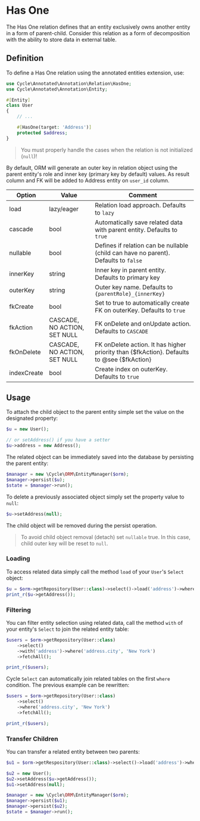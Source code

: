 # Has One
The Has One relation defines that an entity exclusively owns another entity in a form of parent-child. Consider this relation as a form of decomposition with the ability to store data in external table.

## Definition
To define a Has One relation using the annotated entities extension, use:

```php
use Cycle\Annotated\Annotation\Relation\HasOne;
use Cycle\Annotated\Annotation\Entity;

#[Entity]
class User
{
    // ...

    #[HasOne(target: 'Address')]
    protected $address;
}
```

> You must properly handle the cases when the relation is not initialized (`null`)!

By default, ORM will generate an outer key in relation object using the parent entity's role and inner key (primary key by default) values. As result column and FK will be added to Address entity on `user_id` column.

Option      | Value  | Comment
---         | ---    | ----
load        | lazy/eager | Relation load approach. Defaults to `lazy`
cascade     | bool   | Automatically save related data with parent entity. Defaults to `true`
nullable    | bool   | Defines if relation can be nullable (child can have no parent). Defaults to `false`
innerKey    | string | Inner key in parent entity. Defaults to primary key
outerKey    | string | Outer key name. Defaults to `{parentRole}_{innerKey}`
fkCreate    | bool   | Set to true to automatically create FK on outerKey. Defaults to `true`
fkAction    | CASCADE, NO ACTION, SET NULL | FK onDelete and onUpdate action. Defaults to `CASCADE`
fkOnDelete  | CASCADE, NO ACTION, SET NULL | FK onDelete action. It has higher priority than {$fkAction}. Defaults to @see {$fkAction}
indexCreate | bool   | Create index on outerKey. Defaults to `true`

## Usage
To attach the child object to the parent entity simple set the value on the designated property:

```php
$u = new User();

// or setAddress() if you have a setter
$u->address = new Address();
```

The related object can be immediately saved into the database by persisting the parent entity:

```php
$manager = new \Cycle\ORM\EntityManager($orm);
$manager->persist($u);
$state = $manager->run();
```

To delete a previously associated object simply set the property value to `null`:

```php
$u->setAddress(null);
```

The child object will be removed during the persist operation.

> To avoid child object removal (detach) set `nullable` true. In this case, child outer key will be reset to `null`.

### Loading
To access related data simply call the method `load` of your `User`'s `Select` object:

```php
$u = $orm->getRepository(User::class)->select()->load('address')->wherePK(1)->fetchOne();
print_r($u->getAddress());
```

### Filtering
You can filter entity selection using related data, call the method `with` of your entity's `Select` to join the related entity table:

```php
$users = $orm->getRepository(User::class)
    ->select()
    ->with('address')->where('address.city', 'New York')
    ->fetchAll();

print_r($users);
```

Cycle `Select` can automatically join related tables on the first `where` condition. The previous example can be rewritten:

```php
$users = $orm->getRepository(User::class)
    ->select()
    ->where('address.city', 'New York')
    ->fetchAll();

print_r($users);
```

### Transfer Children
You can transfer a related entity between two parents:

```php
$u1 = $orm->getRespository(User::class)->select()->load('address')->wherePK(1)->fetchOne();

$u2 = new User();
$u2->setAddress($u->getAddress());
$u1->setAddress(null);

$manager = new \Cycle\ORM\EntityManager($orm);
$manager->persist($u1);
$manager->persist($u2);
$state = $manager->run();
```
